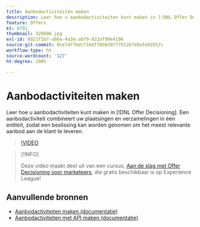 ```yaml
---
title: Aanbodactiviteiten maken
description: Leer hoe u aanbodactiviteiten kunt maken in [!DNL Offer Decisioning]. Een aanbodactiviteit combineert uw plaatsingen en verzamelingen in één entiteit, zodat een beslissing kan worden genomen om het meest relevante aanbod aan de klant te leveren.
feature: Offers
kt: 6791
thumbnail: 329606.jpg
exl-id: 8921f1b7-ab6a-4a3d-abf9-822af99e4196
source-git-commit: 0ce7477bdcf1bdff8b83977791267e8afe92b57c
workflow-type: ht
source-wordcount: '127'
ht-degree: 100%

---
```


# Aanbodactiviteiten maken

Leer hoe u aanbodactiviteiten kunt maken in [!DNL Offer Decisioning]. Een aanbodactiviteit combineert uw plaatsingen en verzamelingen in één entiteit, zodat een beslissing kan worden genomen om het meest relevante aanbod aan de klant te leveren.

>[!VIDEO](https://video.tv.adobe.com/v/329606?quality=12&learn=on)

>[!INFO]
>
> Deze video maakt deel uit van een cursus, [Aan de slag met Offer Decisioning voor marketeers](https://experienceleague.adobe.com/?recommended=ExperiencePlatform-U-1-2020.1.offerdecisioning), die gratis beschikbaar is op Experience League!


## Aanvullende bronnen

* [Aanbodactiviteiten maken (documentatie)](https://experienceleague.adobe.com/docs/offer-decisioning/using/create-offer-activities.html?lang=nl)
* [Aanbodactiviteiten met API maken (documentatie)](https://experienceleague.adobe.com/docs/offer-decisioning/using/api-reference/activities-api/create.html?lang=nl)
